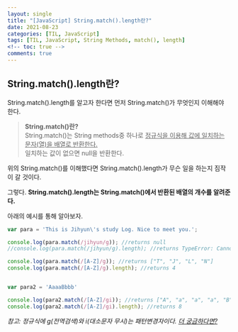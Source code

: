 ```yaml
---
layout: single
title: "[JavaScript] String.match().length란?"
date: 2021-08-23
categories: [TIL, JavaScript]
tags: [TIL, JavaScript, String Methods, match(), length]
<!-- toc: true -->
comments: true
---
```


## String.match().length란?
String.match().length를 알고자 한다면 먼저 String.match()가 무엇인지 이해해야 한다. 

> **String.match()란?**    
String.match()는 String methods중 하나로 <u>정규식을 이용해 값에 일치하는 문자(열)을 배열로 반환한다.</u>  
일치하는 값이 없으면 null을 반환한다. 

위의 String.match()를 이해했다면 String.match().length가 무슨 일을 하는지 짐작이 갈 것이다. 

그렇다. **String.match().length는 String.match()에서 반환된 배열의 개수를 알려준다.**

아래의 예시를 통해 알아보자. 
```javascript
var para = 'This is Jihyun\'s study Log. Nice to meet you.';

console.log(para.match(/jihyun/g)); //returns null
//console.log(para.match(/jihyun/g).length); //returns TypeError: Cannot read property 'length' of null

console.log(para.match(/[A-Z]/g)); //returns ["T", "J", "L", "N"]
console.log(para.match(/[A-Z]/g).length); //returns 4


var para2 = 'AaaaBbbb'

console.log(para2.match(/[A-Z]/gi)); //returns ["A", "a", "a", "a", "B", "b", "b", "b"]
console.log(para2.match(/[A-Z]/gi).length); //returns 8
```

*참고: 정규식에 g(전역검색)와 i(대소문자 무시)는 패턴변경자이다. [더 궁금하다면?](https://jihyungong.github.io/til/javascript/RegularExpressions/)*
